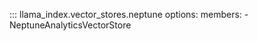 ::: llama_index.vector_stores.neptune
    options:
      members:
        - NeptuneAnalyticsVectorStore
